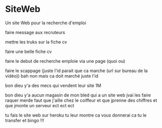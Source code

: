 # SiteWeb

Un site Web pour la recherche d'emploi


faire message aux recruteurs

mettre les truks sur la fiche cv

faire une belle fiche cv

faire le debut de recherche emploie via une page (quoi ou)

faire le scappage (juste l'id parait que ca marche (url sur bureau de la vidéo)) bah non mais ca doit marché juste l'id

bon dieu y'a des mecs qui vendent leur site 1M

bon dieu y'a aucun magasin de mon bled qui a un site web jvai les faire raquer merde faut que j'aille chez le coiffeur et que jprenne des chiffres et que jmonte un serveur ect ect ect

tu fais le site web sur heroku tu leur montre ca vous donnerai ca tu le transfer et bingo !!!
